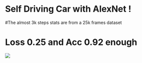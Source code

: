 # Self Driving Car with AlexNet !



#The almost 3k steps stats are from a 25k frames dataset
# Loss 0.25 and Acc 0.92 enough
<img src="https://ibb.co/BCPdDrh">
